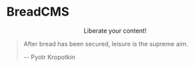 # BreadCMS

<center>Liberate your content!</center>

> After bread has been secured, leisure is the supreme aim.
>
> -- Pyotr Kropotkin
